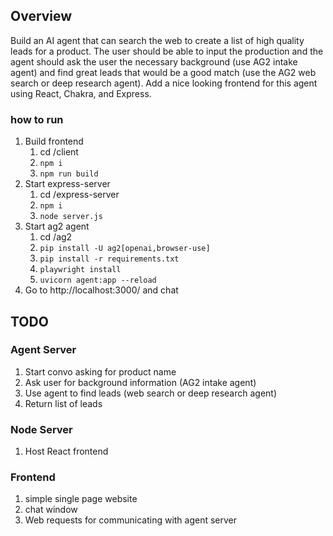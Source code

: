 ## Overview
Build an AI agent that can search the web to create a list of high quality leads for a product. The user should be able to input the production and the agent should ask the user the necessary background (use AG2 intake agent) and find great leads that would be a good match (use the AG2 web search or deep research agent). Add a nice looking frontend for this agent using React, Chakra, and Express.


### how to run
1. Build frontend
    1. cd /client
    2. `npm i`
    3. `npm run build`
2. Start express-server 
    1. cd /express-server
    2. `npm i`
    3. `node server.js`
3. Start ag2 agent
    1. cd /ag2
    2. `pip install -U ag2[openai,browser-use]`
    3. `pip install -r requirements.txt`
    4. `playwright install`
    5. `uvicorn agent:app --reload`
4. Go to http://localhost:3000/ and chat



## TODO
### Agent Server
1. Start convo asking for product name
2. Ask user for background information (AG2 intake agent)
3. Use agent to find leads (web search or deep research agent)
4. Return list of leads

### Node Server
1. Host React frontend

### Frontend
1. simple single page website
2. chat window
3. Web requests for communicating with agent server
